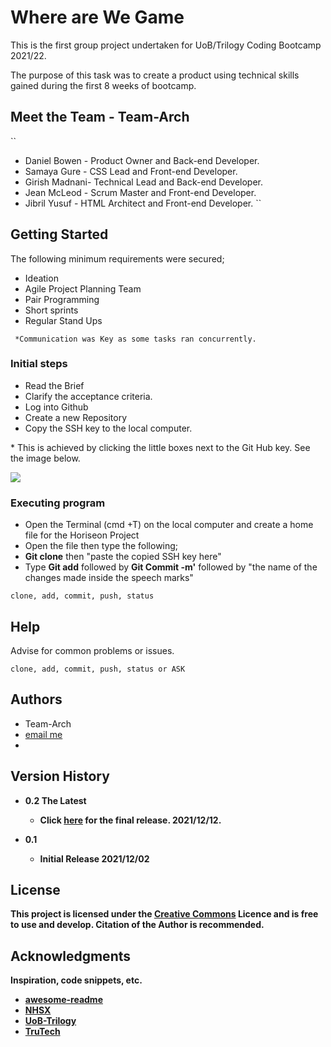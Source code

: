 # Where are We Game

This is the first group project undertaken for UoB/Trilogy Coding Bootcamp 2021/22.

The purpose of this task was to create a product using technical skills gained during the first 8 weeks of bootcamp. 


## Meet the Team - Team-Arch
``
- Daniel Bowen - Product Owner and Back-end Developer.
- Samaya Gure - CSS Lead and Front-end Developer.
- Girish Madnani- Technical Lead and Back-end Developer.
- Jean McLeod - Scrum Master and Front-end Developer.
- Jibril Yusuf - HTML Architect and Front-end Developer.
``



## Getting Started

The following minimum requirements were secured;

- Ideation
- Agile Project Planning Team 
- Pair Programming
- Short sprints
- Regular Stand Ups

```
 *Communication was Key as some tasks ran concurrently. 
 ```


### Initial steps

- Read the Brief
- Clarify the acceptance criteria.
- Log into Github
- Create a new Repository  
- Copy the SSH key to the local computer.
 <p> 
 * This is achieved by clicking the little boxes next to the Git Hub key. See the image below.
 </p>

<img src="./assets/images/Github-SSH-Clone-Key.jpg" />


### Executing program

- Open the Terminal (cmd +T) on the local computer and create a home file for the Horiseon Project
- Open the file then type the following;
- **Git clone** then "paste the copied SSH key here"
- Type **Git add** followed by **Git Commit -m'** followed by "the name of the changes made inside the speech marks"

```
clone, add, commit, push, status
```

## Help

Advise for common problems or issues. 

```
clone, add, commit, push, status or ASK
```

## Authors

- Team-Arch
- <a href="mailto:AbriCSltd@gmail.com">email me</a>
- 

## Version History

- <b>0.2  The Latest<b>
    - Click [here](https://abrics.github.io/Horiseon) for the final release. 2021/12/12.

- 0.1
  - Initial Release 2021/12/02

## License

This project is licensed under the [Creative Commons](https://creativecommons.org/licenses/by/2.0/uk/) Licence and is free to use and develop. Citation of the Author is recommended.

## Acknowledgments

Inspiration, code snippets, etc.

- [awesome-readme](https://github.com/matiassingers/awesome-readme)
- [NHSX](https://www.nhsx.nhs.uk/ai-lab/ai-lab-programmes/ai-health-and-care-award/)
- [UoB-Trilogy](https://bootcamp.birmingham.ac.uk/coding/landing/?s=Google-Unbranded&pkw=%2Bcoding%20%2Bbootcamp&pcrid=454909807365&pmt=b&utm_source=google&utm_medium=cpc&utm_campaign=GGL%7CUNIVERSITY-OF-BIRMINGHAM%7CSEM%7CCODING%7C-%7COFL%7CTIER-1%7CALL%7CNBD-G%7CBMM%7CCore%7CBootcamp&utm_term=%2Bcoding%20%2Bbootcamp&s=google&k=%2Bcoding%20%2Bbootcamp&utm_adgroupid=106515441535&utm_locationphysicalms=1006524&utm_matchtype=b&utm_network=g&utm_device=c&utm_content=454909807365&utm_placement=&gclid=Cj0KCQiA2NaNBhDvARIsAEw55hh2jnTma9JMstvSPUY-bfd54sW6ixZrA6E7s-3D79KtXkNCsKTlA4caAuJeEALw_wcB&gclsrc=aw.ds)
- [TruTech](https://twitter.com/abricsltd/status/1163165497195712514?s=20)
